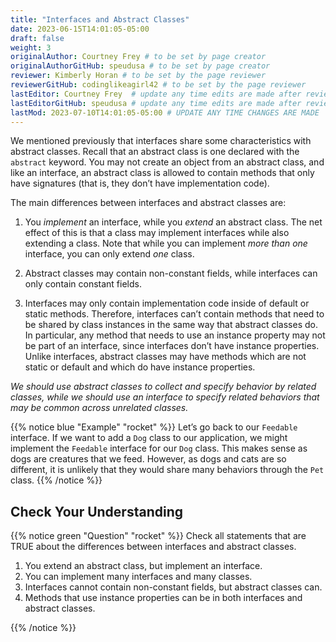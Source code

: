 ```yaml
---
title: "Interfaces and Abstract Classes"
date: 2023-06-15T14:01:05-05:00
draft: false
weight: 3
originalAuthor: Courtney Frey # to be set by page creator
originalAuthorGitHub: speudusa # to be set by page creator
reviewer: Kimberly Horan # to be set by the page reviewer
reviewerGitHub: codinglikeagirl42 # to be set by the page reviewer
lastEditor: Courtney Frey  # update any time edits are made after review
lastEditorGitHub: speudusa # update any time edits are made after review
lastMod: 2023-07-10T14:01:05-05:00 # UPDATE ANY TIME CHANGES ARE MADE
---
```


We mentioned previously that interfaces share some characteristics with abstract classes. Recall that an abstract class is one declared with the `abstract` keyword. You may not create an object from an abstract class, and like an interface, an abstract class is allowed to contain methods that only have signatures (that is, they don’t have implementation code).

The main differences between interfaces and abstract classes are:

1. You _implement_ an interface, while you _extend_ an abstract class. The net effect of this is that a class may implement interfaces while also extending a class. Note that while you can implement _more than one_ interface, you can only extend _one_ class.

1. Abstract classes may contain non-constant fields, while interfaces can only contain constant fields.

1. Interfaces may only contain implementation code inside of default or static methods. Therefore, interfaces can’t contain methods that need to be shared by class instances in the same way that abstract classes do. In particular, any method that needs to use an instance property may not be part of an interface, since interfaces don’t have instance properties. Unlike interfaces, abstract classes may have methods which are not static or default and which do have instance properties.

_We should use abstract classes to collect and specify behavior by related classes, while we should use an interface to specify related behaviors that may be common across unrelated classes._

{{% notice blue "Example" "rocket" %}} 
 Let’s go back to our `Feedable` interface. If we want to add a `Dog` class to our application, we might implement the `Feedable` interface for our `Dog` class. This makes sense as dogs are creatures that we feed. However, as dogs and cats are so different, it is unlikely that they would share many behaviors through the `Pet` class.
{{% /notice %}}

## Check Your Understanding

{{% notice green  "Question" "rocket" %}} 
 Check all statements that are TRUE about the differences between interfaces and abstract classes.

   1. You extend an abstract class, but implement an interface.
   1. You can implement many interfaces and many classes.
   1. Interfaces cannot contain non-constant fields, but abstract classes can.
   1. Methods that use instance properties can be in both interfaces and abstract classes.

   <!-- ans: 1 and 3 -->
{{% /notice %}}